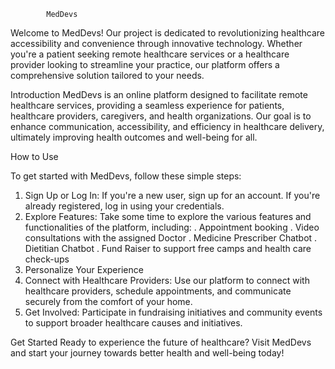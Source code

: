             MedDevs

Welcome to MedDevs! Our project is dedicated to revolutionizing healthcare accessibility and convenience through innovative technology.
Whether you're a patient seeking remote healthcare services or a healthcare provider looking to streamline your practice, our platform offers a comprehensive solution tailored to your needs.


Introduction
MedDevs is an online platform designed to facilitate remote healthcare services, providing a seamless experience for patients, healthcare providers, caregivers, and health organizations. 
Our goal is to enhance communication, accessibility, and efficiency in healthcare delivery, ultimately improving health outcomes and well-being for all.



How to Use

To get started with MedDevs, follow these simple steps:

1. Sign Up or Log In: If you're a new user, sign up for an account. If you're already registered, log in
using your credentials.
2. Explore Features: Take some time to explore the various features and functionalities of the platform, including:
        . Appointment booking
        . Video consultations with the assigned Doctor
        . Medicine Prescriber Chatbot
        . Dietitian  Chatbot
        . Fund Raiser to support free camps and health care check-ups
3. Personalize Your Experience
4. Connect with Healthcare Providers: Use our platform to connect with healthcare providers,
schedule appointments, and communicate securely from the comfort of your home.
5. Get Involved: Participate in fundraising initiatives and community events to support broader
healthcare causes and initiatives.


Get Started
Ready to experience the future of healthcare? Visit MedDevs and start your journey towards better health and well-being today!
